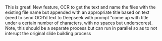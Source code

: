 

This is great!  New feature, OCR to get the text and name the files with the existing file name but appended with an appropriate title based on text (need to send OCR’d text to Deepseek with prompt “come up with title under a certain number of characters, with no spaces but underscores). Note, this should be a separate process but can run in parallel so as to not interupt the original slide building process